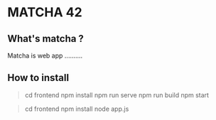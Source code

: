 # MATCHA 42

## What's matcha ?

Matcha is web app ..........

## How to install


> cd frontend
> npm install
> npm run serve
> npm run build
> npm start 

> cd frontend
> npm install
> node app.js
